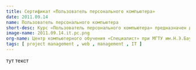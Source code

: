 ```yaml
---
title: Сертификат «Пользователь персонального компьютера»
date: 2011.09.14
name: Пользователь персонального компьютера
short-desc: Курс «Пользователь персонального компьютера» предназначен для проверки базовых знаний, умений и навыков в области работы с PC.
image-name: 2011.09.14.it.pc.png
org-name: Центр компьютерного обучения «Специалист» при МГТУ им.Н.Э.Баумана
tags: [ project management , web , management , IT ]
---
```

тут текст
